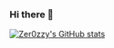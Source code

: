 ### Hi there 👋

[![Zer0zzy's GitHub stats](https://github-readme-stats.vercel.app/api?username=Zer0zzy&theme=dracula)](https://github.com/anuraghazra/github-readme-stats)

<!--
**Zer0zzy/Zer0zzy** is a ✨ _special_ ✨ repository because its `README.md` (this file) appears on your GitHub profile.

Here are some ideas to get you started:

- 🔭 I’m currently working on ...
- 🌱 I’m currently learning ...
- 👯 I’m looking to collaborate on ...
- 🤔 I’m looking for help with ...
- 💬 Ask me about ...
- 📫 How to reach me: ...
- 😄 Pronouns: ...
- ⚡ Fun fact: ...
-->
